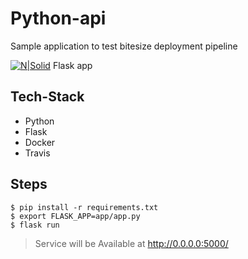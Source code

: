 # Python-api
Sample application to test bitesize deployment pipeline

[![N|Solid](http://flask.pocoo.org/static/favicon.ico)]() Flask app

## Tech-Stack

* Python
* Flask
* Docker
* Travis

## Steps

```shell
$ pip install -r requirements.txt
$ export FLASK_APP=app/app.py
$ flask run
```
> Service will be Available at http://0.0.0.0:5000/




